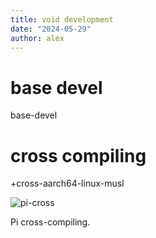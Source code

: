 ```yaml
---
title: void development
date: "2024-05-29"
author: alex
---
```

# base devel

base-devel

# cross compiling

+cross-aarch64-linux-musl

![pi-cross]({static}/images/drafts/pi-cross.png)

Pi cross-compiling.

